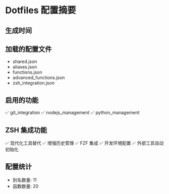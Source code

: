 # Dotfiles 配置摘要

## 生成时间


## 加载的配置文件
- shared.json
- aliases.json
- functions.json
- advanced_functions.json
- zsh_integration.json

## 启用的功能
✅ git_integration
✅ nodejs_management
✅ python_management

## ZSH 集成功能
✅ 现代化工具替代
✅ 增强历史管理
✅ FZF 集成
✅ 开发环境配置
✅ 外部工具自动初始化

## 配置统计
- 别名数量: 11
- 函数数量: 20
